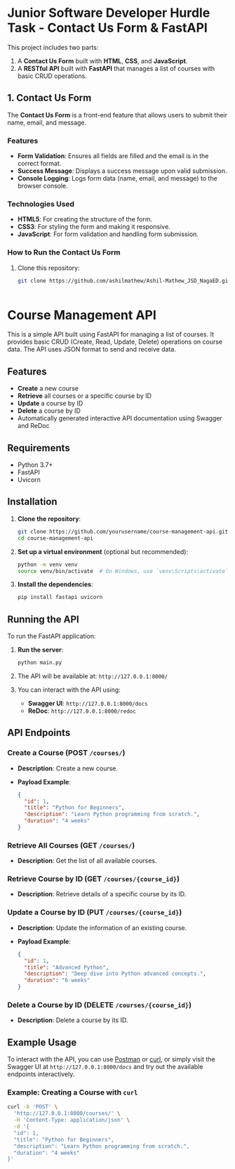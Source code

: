 # Junior Software Developer Hurdle Task - Contact Us Form & FastAPI

This project includes two parts:
1. A **Contact Us Form** built with **HTML**, **CSS**, and **JavaScript**.
2. A **RESTful API** built with **FastAPI** that manages a list of courses with basic CRUD operations.

## 1. Contact Us Form

The **Contact Us Form** is a front-end feature that allows users to submit their name, email, and message.

### Features
- **Form Validation**: Ensures all fields are filled and the email is in the correct format.
- **Success Message**: Displays a success message upon valid submission.
- **Console Logging**: Logs form data (name, email, and message) to the browser console.

### Technologies Used
- **HTML5**: For creating the structure of the form.
- **CSS3**: For styling the form and making it responsive.
- **JavaScript**: For form validation and handling form submission.

### How to Run the Contact Us Form
1. Clone this repository:
   ```bash
   git clone https://github.com/ashilmathew/Ashil-Mathew_JSD_NagaED.git



# Course Management API

This is a simple API built using FastAPI for managing a list of courses. It provides basic CRUD (Create, Read, Update, Delete) operations on course data. The API uses JSON format to send and receive data.

## Features

- **Create** a new course
- **Retrieve** all courses or a specific course by ID
- **Update** a course by ID
- **Delete** a course by ID
- Automatically generated interactive API documentation using Swagger and ReDoc

## Requirements

- Python 3.7+
- FastAPI
- Uvicorn

## Installation

1. **Clone the repository**:

    ```bash
    git clone https://github.com/yourusername/course-management-api.git
    cd course-management-api
    ```

2. **Set up a virtual environment** (optional but recommended):

    ```bash
    python -m venv venv
    source venv/bin/activate  # On Windows, use `venv\Scripts\activate`
    ```

3. **Install the dependencies**:

    ```bash
    pip install fastapi uvicorn
    ```

## Running the API

To run the FastAPI application:

1. **Run the server**:

    ```bash
    python main.py
    ```

2. The API will be available at: `http://127.0.0.1:8000/`

3. You can interact with the API using:

    - **Swagger UI**: `http://127.0.0.1:8000/docs`
    - **ReDoc**: `http://127.0.0.1:8000/redoc`

## API Endpoints

### Create a Course (POST `/courses/`)

- **Description**: Create a new course.
- **Payload Example**:

    ```json
    {
      "id": 1,
      "title": "Python for Beginners",
      "description": "Learn Python programming from scratch.",
      "duration": "4 weeks"
    }
    ```

### Retrieve All Courses (GET `/courses/`)

- **Description**: Get the list of all available courses.

### Retrieve Course by ID (GET `/courses/{course_id}`)

- **Description**: Retrieve details of a specific course by its ID.

### Update a Course by ID (PUT `/courses/{course_id}`)

- **Description**: Update the information of an existing course.
- **Payload Example**:

    ```json
    {
      "id": 1,
      "title": "Advanced Python",
      "description": "Deep dive into Python advanced concepts.",
      "duration": "6 weeks"
    }
    ```

### Delete a Course by ID (DELETE `/courses/{course_id}`)

- **Description**: Delete a course by its ID.

## Example Usage

To interact with the API, you can use [Postman](https://www.postman.com/) or [curl](https://curl.se/), or simply visit the Swagger UI at `http://127.0.0.1:8000/docs` and try out the available endpoints interactively.

### Example: Creating a Course with `curl`

```bash
curl -X 'POST' \
  'http://127.0.0.1:8000/courses/' \
  -H 'Content-Type: application/json' \
  -d '{
  "id": 1,
  "title": "Python for Beginners",
  "description": "Learn Python programming from scratch.",
  "duration": "4 weeks"
}'

